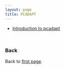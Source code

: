 ```yaml
---
layout: page
title: PCADAPT
---
```


* [Introduction to pcadapt](../data/pcadapt_intro.pdf)
 <!-- +* [Practical pcadapt](./PCAdapt_practical.md)  + --> 
<!-- + * [Project pcadapt](./project.md) + --> 
<!-- + this is a comment + --> 

<br/>

### Back

Back to [first page](../index.md).

